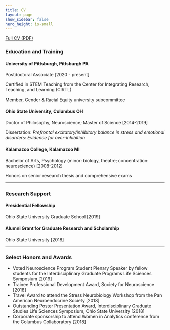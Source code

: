 ```yaml
---
title: CV
layout: page
show_sidebar: false
hero_height: is-small
---
```


<a href="chloeliza.github.io/doc/CVchloepage.pdf" target="_blank">Full CV (PDF)</a>

<h3>Education and Training</h3>

<h4>University of Pittsburgh, Pittsburgh PA</h4>
<p>Postdoctoral Associate [2020 - present]</p>
<p>Certified in STEM Teaching from the Center for Integrating Research, Teaching, and Learning (CIRTL)</p>
<p>Member, Gender & Racial Equity university subcommittee</p>


<h4>Ohio State University, Columbus OH</h4>
<p>Doctor of Philosophy, Neuroscience; Master of Science [2014-2019]</p>
<p>Dissertation: <i>Prefrontal excitatory/inhibitory balance in stress and emotional disorders: Evidence for over-inhibition</i></p>


<h4>Kalamazoo College, Kalamazoo MI</h4>
<p>Bachelor of Arts, Psychology (minor: biology, theatre; concentration: neuroscience) [2008-2012]</p>
<p>Honors on senior research thesis and comprehensive exams</p>

-----

<h3>Research Support</h3>

<h4>Presidential Fellowship</h4>
Ohio State University Graduate School [2019]

<h4>Alumni Grant for Graduate Research and Scholarship</h4>
Ohio State University [2018]

-----

<h3>Select Honors and Awards</h3>

* Voted Neuroscience Program Student Plenary Speaker by fellow students for the Interdisciplinary Graduate Programs Life Sciences Symposium [2019]
* Trainee Professional Development Award, Society for Neuroscience [2018]
* Travel Award to attend the Stress Neurobiology Workshop from the Pan American Neuroendocrine Society [2018]
* Outstanding Poster Presentation Award, Interdisciplinary Graduate Studies Life Sciences Symposium, Ohio State University [2018]
* Corporate sponsorship to attend Women in Analytics conference from the Columbus Collaboratory [2018]